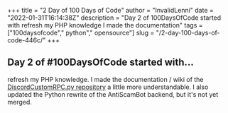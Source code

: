 +++
title = "2 Day of 100 Days of Code"
author = "InvalidLenni"
date = "2022-01-31T16:14:38Z"
description = "Day 2 of 100DaysOfCode started with   refresh my PHP knowledge I made the documentation"
tags = ["100daysofcode"," python"," opensource"]
slug = "/2-day-100-days-of-code-446c/"
+++
## Day 2 of #100DaysOfCode started with...
refresh my PHP knowledge. I made the documentation / wiki of the [DiscordCustomRPC.py repository](https://github.com/InvalidLenni/DiscordCustomRPC.py) a little more understandable. I also updated the Python rewrite of the AntiScamBot backend, but it's not yet merged.


